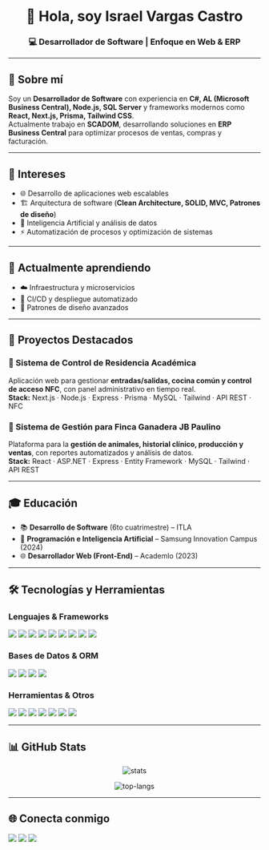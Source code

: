 <!-- Encabezado con estilo -->
<h1 align="center">👋 Hola, soy Israel Vargas Castro</h1>
<h3 align="center">💻 Desarrollador de Software | Enfoque en Web & ERP</h3>

---

## 🚀 Sobre mí
Soy un **Desarrollador de Software** con experiencia en **C#, AL (Microsoft Business Central), Node.js, SQL Server** y frameworks modernos como **React, Next.js, Prisma, Tailwind CSS**.  
Actualmente trabajo en **SCADOM**, desarrollando soluciones en **ERP Business Central** para optimizar procesos de ventas, compras y facturación.

---

## 👀 Intereses
- 🌐 Desarrollo de aplicaciones web escalables  
- 🏗️ Arquitectura de software (**Clean Architecture, SOLID, MVC, Patrones de diseño**)  
- 🤖 Inteligencia Artificial y análisis de datos  
- ⚡ Automatización de procesos y optimización de sistemas  

---

## 🌱 Actualmente aprendiendo
- ☁️ Infraestructura y microservicios  
- 🔄 CI/CD y despliegue automatizado  
- 🧩 Patrones de diseño avanzados  

---

## 💼 Proyectos Destacados
### 🔹 Sistema de Control de Residencia Académica  
Aplicación web para gestionar **entradas/salidas, cocina común y control de acceso NFC**, con panel administrativo en tiempo real.  
**Stack:** Next.js · Node.js · Express · Prisma · MySQL · Tailwind · API REST · NFC  

### 🔹 Sistema de Gestión para Finca Ganadera JB Paulino  
Plataforma para la **gestión de animales, historial clínico, producción y ventas**, con reportes automatizados y análisis de datos.  
**Stack:** React · ASP.NET · Express · Entity Framework · MySQL · Tailwind · API REST  

---

## 🎓 Educación
- 📚 **Desarrollo de Software** (6to cuatrimestre) – ITLA  
- 🤖 **Programación e Inteligencia Artificial** – Samsung Innovation Campus (2024)  
- 🌐 **Desarrollador Web (Front-End)** – Academlo (2023)  

---

## 🛠️ Tecnologías y Herramientas  

### Lenguajes & Frameworks
<p>
  <img src="https://img.shields.io/badge/HTML5-E34F26?style=for-the-badge&logo=html5&logoColor=white"/>
  <img src="https://img.shields.io/badge/CSS3-1572B6?style=for-the-badge&logo=css3&logoColor=white"/>
  <img src="https://img.shields.io/badge/JavaScript-F7DF1E?style=for-the-badge&logo=javascript&logoColor=black"/>
  <img src="https://img.shields.io/badge/TypeScript-3178C6?style=for-the-badge&logo=typescript&logoColor=white"/>
  <img src="https://img.shields.io/badge/React-20232A?style=for-the-badge&logo=react&logoColor=61DAFB"/>
  <img src="https://img.shields.io/badge/Next.js-000000?style=for-the-badge&logo=nextdotjs&logoColor=white"/>
  <img src="https://img.shields.io/badge/Node.js-339933?style=for-the-badge&logo=nodedotjs&logoColor=white"/>
  <img src="https://img.shields.io/badge/C%23-239120?style=for-the-badge&logo=c-sharp&logoColor=white"/>
  <img src="https://img.shields.io/badge/.NET-512BD4?style=for-the-badge&logo=dotnet&logoColor=white"/>
</p>

### Bases de Datos & ORM
<p>
  <img src="https://img.shields.io/badge/MySQL-4479A1?style=for-the-badge&logo=mysql&logoColor=white"/>
  <img src="https://img.shields.io/badge/SQL%20Server-CC2927?style=for-the-badge&logo=microsoftsqlserver&logoColor=white"/>
  <img src="https://img.shields.io/badge/Prisma-2D3748?style=for-the-badge&logo=prisma&logoColor=white"/>
  <img src="https://img.shields.io/badge/Entity%20Framework-512BD4?style=for-the-badge&logo=dotnet&logoColor=white"/>
</p>

### Herramientas & Otros
<p>
  <img src="https://img.shields.io/badge/Git-F05032?style=for-the-badge&logo=git&logoColor=white"/>
  <img src="https://img.shields.io/badge/GitHub-181717?style=for-the-badge&logo=github&logoColor=white"/>
  <img src="https://img.shields.io/badge/Tailwind_CSS-38B2AC?style=for-the-badge&logo=tailwind-css&logoColor=white"/>
  <img src="https://img.shields.io/badge/Bootstrap-7952B3?style=for-the-badge&logo=bootstrap&logoColor=white"/>
  <img src="https://img.shields.io/badge/Postman-FF6C37?style=for-the-badge&logo=postman&logoColor=white"/>
  <img src="https://img.shields.io/badge/Jira-0052CC?style=for-the-badge&logo=jira&logoColor=white"/>
  <img src="https://img.shields.io/badge/Scrum-6DB33F?style=for-the-badge&logo=agile&logoColor=white"/>
</p>

---

## 📊 GitHub Stats  
<p align="center">
  <img src="https://github-readme-stats.vercel.app/api?username=IsraelDev-var&show_icons=true&theme=tokyonight" alt="stats"/>
</p>

<p align="center">
  <img src="https://github-readme-stats.vercel.app/api/top-langs/?username=IsraelDev-var&layout=compact&theme=tokyonight" alt="top-langs"/>
</p>

---

## 🌐 Conecta conmigo  
<p>
  <a href="mailto:israel230804vc@gmail.com"><img src="https://img.shields.io/badge/Email-D14836?style=for-the-badge&logo=gmail&logoColor=white"/></a>
  <a href="https://www.linkedin.com/in/israel-vargas-castro-09911a251/"><img src="https://img.shields.io/badge/LinkedIn-0077B5?style=for-the-badge&logo=linkedin&logoColor=white"/></a>
  <a href="https://github.com/IsraelDev-var"><img src="https://img.shields.io/badge/GitHub-181717?style=for-the-badge&logo=github&logoColor=white"/></a>
</p>

